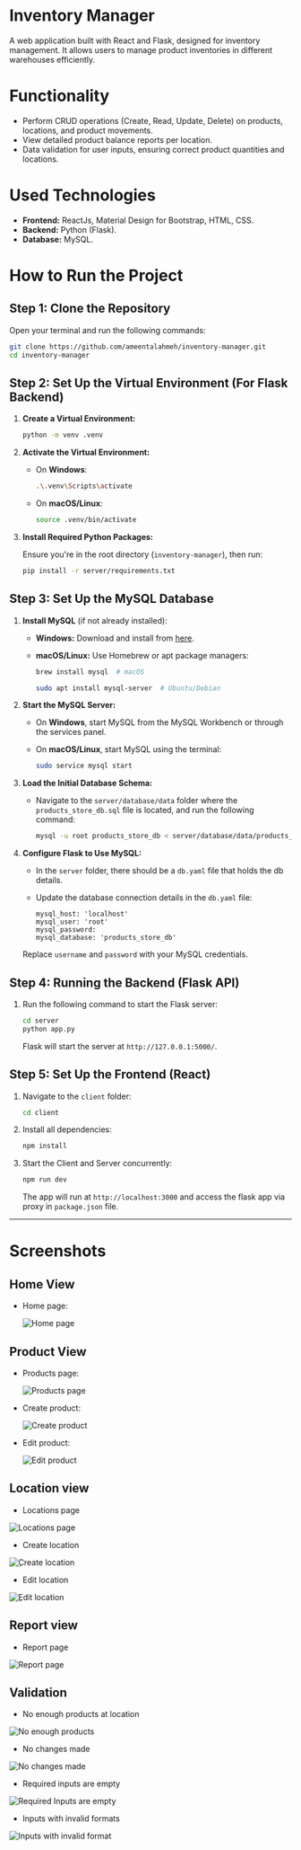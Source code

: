 # Inventory Manager

A web application built with React and Flask, designed for inventory management. It allows users to manage product inventories in different warehouses efficiently.

# Functionality

- Perform CRUD operations (Create, Read, Update, Delete) on products, locations, and product movements.
- View detailed product balance reports per location.
- Data validation for user inputs, ensuring correct product quantities and locations.

# Used Technologies

- **Frontend:** ReactJs, Material Design for Bootstrap, HTML, CSS.
- **Backend:** Python (Flask).
- **Database:** MySQL.

# How to Run the Project

## Step 1: Clone the Repository

Open your terminal and run the following commands:

```bash
git clone https://github.com/ameentalahmeh/inventory-manager.git
cd inventory-manager
```

## Step 2: Set Up the Virtual Environment (For Flask Backend)

1. **Create a Virtual Environment:**
   
   ```bash
   python -m venv .venv
   ```

2. **Activate the Virtual Environment:**

   - On **Windows**:
  
     ```bash
     .\.venv\Scripts\activate
     ```
  
   - On **macOS/Linux**:
  
     ```bash
     source .venv/bin/activate
     ```

3. **Install Required Python Packages:**
   
   Ensure you're in the root directory (`inventory-manager`), then run:

   ```bash
   pip install -r server/requirements.txt
   ```

## Step 3: Set Up the MySQL Database

1. **Install MySQL** (if not already installed):
   
   - **Windows:** Download and install from [here](https://dev.mysql.com/downloads/installer/).
  
   - **macOS/Linux:** Use Homebrew or apt package managers:
  
     ```bash
     brew install mysql  # macOS

     sudo apt install mysql-server  # Ubuntu/Debian
     ```

2. **Start the MySQL Server:**

   - On **Windows**, start MySQL from the MySQL Workbench or through the services panel.
  
   - On **macOS/Linux**, start MySQL using the terminal:
  
     ```bash
     sudo service mysql start
     ```

3. **Load the Initial Database Schema:**

   - Navigate to the `server/database/data` folder where the `products_store_db.sql` file is located, and run the following command:
  
     ```bash
     mysql -u root products_store_db < server/database/data/products_store_db.sql
     ```

4. **Configure Flask to Use MySQL:**
   
   - In the `server` folder, there should be a `db.yaml` file that holds the db details.
  
   - Update the database connection details in the `db.yaml` file:
  
     ```
     mysql_host: 'localhost'
     mysql_user: 'root'
     mysql_password:
     mysql_database: 'products_store_db'
     ```

   Replace `username` and `password` with your MySQL credentials.

## Step 4: Running the Backend (Flask API)

1. Run the following command to start the Flask server:
   
   ```bash
   cd server
   python app.py
   ```
  
   Flask will start the server at `http://127.0.0.1:5000/`.

## Step 5: Set Up the Frontend (React)

1. Navigate to the `client` folder:

   ```bash
   cd client
   ```

2. Install all dependencies:

   ```bash
   npm install
   ```

3. Start the Client and Server concurrently:

   ```bash
   npm run dev
   ```

   The app will run at `http://localhost:3000` and access the flask app via proxy in `package.json` file.

---


# Screenshots

## Home View
- Home page:

  ![Home page](assets/images/home.png)

## Product View
- Products page:

  ![Products page](assets/images/products.png)

- Create product:

  ![Create product](assets/images/create-product.png)

- Edit product:

  ![Edit product](assets/images/edit-product.png)
  
 ## Location view
  - Locations page
  
  ![Locations page](assets/images/locations.png)
  
  - Create location
  
  ![ِCreate location](assets/images/create-location.png)
  
  - Edit location
  
  ![ِEdit location](assets/images/edit-location.png)
  
 ## Report view
  - Report page
  
  ![Report page](assets/images/report-page.png)
  
 ## Validation
  - No enough products at location
  
  ![No enough products](assets/images/validation-1.png)
  
  - No changes made
  
  ![No changes made](assets/images/validation-2.png)
  
  - Required inputs are empty
  
  ![Required Inputs are empty](assets/images/validation-3.png)

  - Inputs with invalid formats
  
  ![Inputs with invalid format](assets/images/invalid-formats.png)
